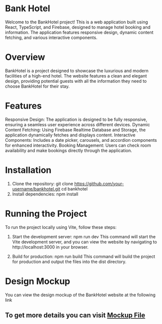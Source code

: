 # Bank Hotel

Welcome to the BankHotel project! This is a web application built using React, TypeScript, and Firebase, designed to manage hotel booking and information. The application features responsive design, dynamic content fetching, and various interactive components.

# Overview
BankHotel is a project designed to showcase the luxurious and modern facilities of a high-end hotel. The website features a clean and elegant design, providing potential guests with all the information they need to choose BankHotel for their stay.

# Features
Responsive Design: The application is designed to be fully responsive, ensuring a seamless user experience across different devices.
Dynamic Content Fetching: Using Firebase Realtime Database and Storage, the application dynamically fetches and displays content.
Interactive Components: Includes a date picker, carousels, and accordion components for enhanced interactivity.
Booking Management: Users can check room availability and make bookings directly through the application.

# Installation
1. Clone the repository:
git clone https://github.com/your-username/bankhotel.git
cd bankhotel
2. Install dependencies:
npm install

# Running the Project
To run the project locally using Vite, follow these steps:

1. Start the development server:
npm run dev
This command will start the Vite development server, and you can view the website by navigating to http://localhost:3000 in your browser.

2. Build for production:
npm run build
This command will build the project for production and output the files into the dist directory.

# Design Mockup
You can view the design mockup of the BankHotel website at the following link
## To get more details you can visit [Mockup File](https://www.figma.com/design/P8030s2PTv0ZwOmtCKwose/BankHotel-Free-UI-Kit-(Community)?node-id=28-1632&m=dev)